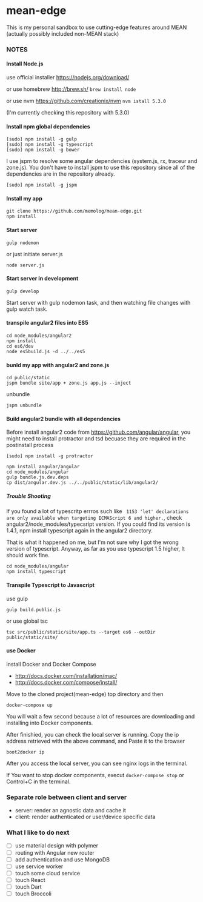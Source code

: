 # mean-edge
This is my personal sandbox to use cutting-edge features around MEAN (actually possibly included non-MEAN stack)

### NOTES
#### Install Node.js
use official installer https://nodejs.org/download/

or use homebrew http://brew.sh/ ```brew install node```

or use nvm https://github.com/creationix/nvm ```nvm istall 5.3.0```

(I'm currently checking this repository with 5.3.0) 

#### Install npm global dependencies
```
[sudo] npm install -g gulp
[sudo] npm install -g typescript
[sudo] npm install -g bower
```

I use jspm to resolve some angular dependencies (system.js, rx, traceur and zone.js).
You don't have to install jspm to use this repository since all of the dependencies are in the repository already.
```
[sudo] npm install -g jspm
```

#### Install my app
```
git clone https://github.com/memolog/mean-edge.git
npm install
```

#### Start server
```
gulp nodemon
```

or just initiate server.js
```
node server.js
```

#### Start server in development
```
gulp develop
```

Start server with gulp nodemon task, and then watching file changes with gulp watch task.

#### transpile angular2 files into ES5
```
cd node_modules/angular2
npm install
cd es6/dev
node es5build.js -d ../../es5
```

#### bunld my app with angular2 and zone.js
```
cd public/static
jspm bundle site/app + zone.js app.js --inject
```

unbundle
```
jspm unbundle
```

#### Build angular2 bundle with all dependencies
Before install angular2 code from https://github.com/angular/angular, you might need to install protractor and tsd becuase they are required in the postinstall process

```
[sudo] npm install -g protractor
```

```
npm install angular/angular
cd node_modules/angular
gulp bundle.js.dev.deps
cp dist/angular.dev.js ../../public/static/lib/angular2/
```

##### Trouble Shooting
If you found a lot of typescritp errros such like ``` 1153 'let' declarations are only available when targeting ECMAScript 6 and higher.```, check angular2/node_modules/typecsript version. If you could find its version is 1.4.1, npm install typescript again in the angular2 directory.

That is what it happened on me, but I'm not sure why I got the wrong version of typescript. Anyway, as far as you use typescript 1.5 higher, It should work fine.

```
cd node_modules/angular
npm install typescript
```

#### Transpile Typescript to Javascript

use gulp
```
gulp build.public.js
```

or use global tsc
```
tsc src/public/static/site/app.ts --target es6 --outDir public/static/site/
```

#### use Docker
install Docker and Docker Compose
* http://docs.docker.com/installation/mac/
* http://docs.docker.com/compose/install/

Move to the cloned project(mean-edge) top directory and then
```
docker-compose up
```

You will wait a few second because a lot of resources are downloading and installing into Docker components.

After finishied, you can check the local server is running.
Copy the ip address retrieved with the above command, and Paste it to the browser

```
boot2docker ip
```

After you access the local server, you can see nginx logs in the terminal.

If You want to stop docker components, execut ```docker-compose stop``` or Control+C in the terminal.

### Separate role between client and server
- server: render an agnostic data and cache it
- client: render authenticated or user/device specific data

### What I like to do next
- [ ] use material design with polymer
- [ ] routing with Angular new router
- [ ] add authentication and use MongoDB
- [ ] use service worker
- [ ] touch some cloud service
- [ ] touch React
- [ ] touch Dart
- [ ] touch Broccoli
